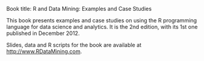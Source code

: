 Book title: R and Data Mining: Examples and Case Studies

This book presents examples and case studies on using the R programming language for data science and analytics. It is the 2nd edition, with its 1st one published in December 2012.

Slides, data and R scripts for the book are available at http://www.RDataMining.com.
